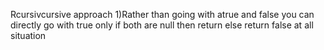 Rcursivcursive approach
1)Rather than going with atrue and false you can directly go with true only if both are null then return else return false at all situation